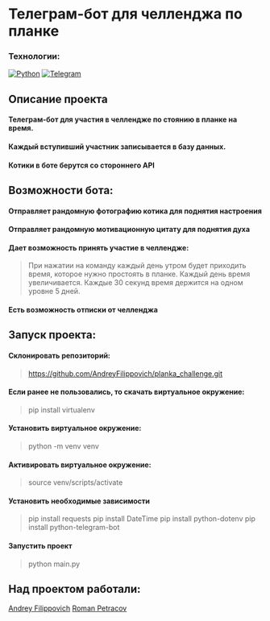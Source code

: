 # Телеграм-бот для челленджа по планке

### Технологии:
[![Python](https://img.shields.io/badge/-Python-464646?style=flat-square&logo=Python)](https://www.python.org/)
[![Telegram](https://img.shields.io/badge/Bot%20API-6.3-blue?logo=telegram)](https://core.telegram.org/bots/api-changelog)

## Описание проекта

#### Телеграм-бот для участия в челлендже по стоянию в планке на время.
#### Каждый вступивший участник записывается в базу данных.
#### Котики в боте берутся со стороннего API

## Возможности бота:
#### Отправляет рандомную фотографию котика для поднятия настроения
#### Отправляет рандомную мотивационную цитату для поднятия духа
#### Дает возможность принять участие в челлендже:
> При нажатии на команду каждый день утром будет приходить время, которое нужно простоять в планке.
> Каждый день время увеличивается.
> Каждые 30 секунд время держится на одном уровне 5 дней.

#### Есть возможность отписки от челленджа

## Запуск проекта:

#### Склонировать репозиторий:
> https://github.com/AndreyFilippovich/planka_challenge.git

#### Если ранее не пользовались, то скачать виртуальное окружение:
> pip install virtualenv

#### Установить виртуальное окружение:
> python -m venv venv

#### Активировать виртуальное окружение:
> source venv/scripts/activate

#### Установить необходимые зависимости
> pip install requests
> pip install DateTime
> pip install python-dotenv
> pip install python-telegram-bot

#### Запустить проект
> python main.py

## Над проектом работали:
[Andrey Filippovich](https://github.com/AndreyFilippovich)
[Roman Petracov](https://github.com/spaut33) 
